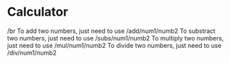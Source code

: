 # Calculator 
/br
To add two numbers, just need to use /add/num1/numb2
To substract two numbers, just need to use /subs/num1/numb2
To multiply two numbers, just need to use /mul/num1/numb2
To divide two numbers, just need to use /div/num1/numb2
